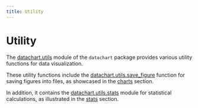 ```yaml
---
title: Utility
---
```


# Utility

The [datachart.utils](../../references/utils/index.md) module of the `datachart` package provides various utility functions for data visualization.

These utility functions include the [datachart.utils.save_figure](../../references/utils/index.md#datachart.utils.save_figure) function for saving figures into files, as showcased in the [charts](../charts/index.md) section.

In addition, it contains the [datachart.utils.stats](../../references/utils/stats.md) module for statistical calculations, as illustrated in the [stats](stats.ipynb) section.
